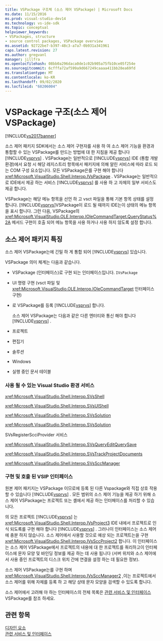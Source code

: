 ```yaml
---
title: VSPackage 구조체 (소스 제어 VSPackage) | Microsoft Docs
ms.date: 11/15/2016
ms.prod: visual-studio-dev14
ms.technology: vs-ide-sdk
ms.topic: conceptual
helpviewer_keywords:
- VSPackages, structure
- source control packages, VSPackage overview
ms.assetid: 92722be7-b397-48c3-a7a7-0b931a341961
caps.latest.revision: 27
ms.author: gregvanl
manager: jillfra
ms.openlocfilehash: 08bb0a296daca0de1c02b905a75fb10ce05f254e
ms.sourcegitcommit: 6cfffa72af599a9d667249caaaa411bb28ea69fd
ms.translationtype: MT
ms.contentlocale: ko-KR
ms.lasthandoff: 09/02/2020
ms.locfileid: "68206004"
---
```

# <a name="vspackage-structure-source-control-vspackage"></a>VSPackage 구조(소스 제어 VSPackage)
[!INCLUDE[vs2017banner](../../includes/vs2017banner.md)]

소스 제어 패키지 SDK에서는 소스 제어 구현자를 사용 하 여 소스 제어 기능을 환경과 통합할 수 있는 VSPackage를 만드는 방법에 대 한 지침을 제공 합니다 [!INCLUDE[vsprvs](../../includes/vsprvs-md.md)] . VSPackage는 일반적으로 [!INCLUDE[vsprvs](../../includes/vsprvs-md.md)] IDE (통합 개발 환경)에서 요청 시 해당 레지스트리 항목에서 패키지에 의해 알린 서비스에 따라 로드 되는 COM 구성 요소입니다. 모든 VSPackage은를 구현 해야 합니다 <xref:Microsoft.VisualStudio.Shell.Interop.IVsPackage> . VSPackage는 일반적으로 IDE에서 제공 하는 서비스 [!INCLUDE[vsprvs](../../includes/vsprvs-md.md)] 를 사용 하 고 자체의 일부 서비스도 제공 합니다.  
  
 VSPackage는 해당 메뉴 항목을 선언 하 고 vsct 파일을 통해 기본 항목 상태를 설정 합니다. [!INCLUDE[vsprvs](../../includes/vsprvs-md.md)]VSPackage이 로드 될 때까지 IDE는이 상태의 메뉴 항목을 표시 합니다. 그런 다음, VSPackage의 <xref:Microsoft.VisualStudio.OLE.Interop.IOleCommandTarget.QueryStatus%2A> 메서드 구현이 호출 되어 메뉴 항목을 사용 하거나 사용 하지 않도록 설정 합니다.  
  
## <a name="source-control-package-characteristics"></a>소스 제어 패키지 특징  
 소스 제어 VSPackage는에 긴밀 하 게 통합 되어 [!INCLUDE[vsprvs](../../includes/vsprvs-md.md)] 있습니다.  
  
 VSPackage 의미 체계는 다음과 같습니다.  
  
- VSPackage (인터페이스)로 구현 되는 인터페이스입니다. `IVsPackage`  
  
- UI 명령 구현 (vsct 파일 및 <xref:Microsoft.VisualStudio.OLE.Interop.IOleCommandTarget> 인터페이스 구현)  
  
- 로 VSPackage를 등록 [!INCLUDE[vsprvs](../../includes/vsprvs-md.md)] 합니다.  
  
  소스 제어 VSPackage는 다음과 같은 다른 엔터티와 통신 해야 합니다 [!INCLUDE[vsprvs](../../includes/vsprvs-md.md)] .  
  
- 프로젝트  
  
- 편집기  
  
- 솔루션  
  
- Windows  
  
- 실행 중인 문서 테이블  
  
### <a name="visual-studio-environment-services-that-may-be-consumed"></a>사용 될 수 있는 Visual Studio 환경 서비스  
 <xref:Microsoft.VisualStudio.Shell.Interop.SVsShell>  
  
 <xref:Microsoft.VisualStudio.Shell.Interop.SVsUIShell>  
  
 <xref:Microsoft.VisualStudio.Shell.Interop.SVsSolution>  
  
 <xref:Microsoft.VisualStudio.Shell.Interop.SVsSolution>  
  
 SVsRegisterScciProvider 서비스  
  
 <xref:Microsoft.VisualStudio.Shell.Interop.SVsQueryEditQuerySave>  
  
 <xref:Microsoft.VisualStudio.Shell.Interop.SVsTrackProjectDocuments>  
  
 <xref:Microsoft.VisualStudio.Shell.Interop.SVsSccManager>  
  
### <a name="vsip-interfaces-implemented-and-called"></a>구현 및 호출 된 VSIP 인터페이스  
 원본 제어 패키지는 VSPackage 이므로에 등록 된 다른 Vspackage와 직접 상호 작용할 수 있습니다 [!INCLUDE[vsprvs](../../includes/vsprvs-md.md)] . 모든 범위의 소스 제어 기능을 제공 하기 위해 소스 제어 VSPackage는 프로젝트 또는 셸에서 제공 하는 인터페이스를 처리할 수 있습니다.  
  
 의 모든 프로젝트 [!INCLUDE[vsprvs](../../includes/vsprvs-md.md)] 는 <xref:Microsoft.VisualStudio.Shell.Interop.IVsProject3> IDE 내에서 프로젝트로 인식 되도록를 구현 해야 합니다 [!INCLUDE[vsprvs](../../includes/vsprvs-md.md)] . 그러나이 인터페이스는 소스 제어에 충분 하지 않습니다. 소스 제어에서 사용할 것으로 예상 되는 프로젝트는을 구현 <xref:Microsoft.VisualStudio.Shell.Interop.IVsSccProject2> 합니다. 이 인터페이스는 소스 제어 VSPackage에서 프로젝트의 내용에 대 한 프로젝트를 쿼리하고이 인터페이스에 문자 모양 및 바인딩 정보를 제공 하는 데 사용 됩니다 (서버 위치와 소스 제어에서 사용 중인 프로젝트의 디스크 위치 간에 연결을 설정 하는 데 필요한 정보).  
  
 소스 제어 VSPackage는를 구현 하며 <xref:Microsoft.VisualStudio.Shell.Interop.IVsSccManager2> ,이는 프로젝트에서 소스 제어를 위해 자체를 등록 하 고 해당 상태 문자 모양을 검색할 수 있도록 합니다.  
  
 소스 제어에서 고려해 야 하는 인터페이스의 전체 목록은 [관련 서비스 및 인터페이스](../../extensibility/internals/related-services-and-interfaces-source-control-vspackage.md)VSPackage를 참조 하세요.  
  
## <a name="see-also"></a>관련 항목  
 [디자인 요소](../../extensibility/internals/source-control-vspackage-design-elements.md)   
 [관련 서비스 및 인터페이스](../../extensibility/internals/related-services-and-interfaces-source-control-vspackage.md)
